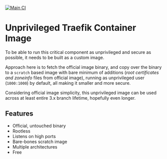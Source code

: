 [![Main CI](https://github.com/pentago/traefik-rootless/actions/workflows/main.yaml/badge.svg)](https://github.com/pentago/traefik-rootless/actions/workflows/main.yaml)

# Unprivileged Traefik Container Image

To be able to run this critical component as unprivileged and secure as possible, it needs to be built as a custom image.

Approach here is to fetch the official image binary, and copy over the binary to a `scratch` based image with bare minimum of additions (*root certificates and zoneinfo* files from official image), running as unprivileged user (`1000:1000`) by default, all making it smaller and more secure.

Considering official image simplicity, this unprivileged image can be used across at least entire 3.x branch lifetime, hopefully even longer.

## Features

* Official, untouched binary
* Rootless
* Listens on high ports
* Bare-bones scratch image
* Multiple architectures
* Free
